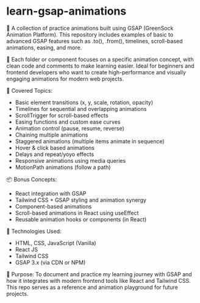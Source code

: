 # learn-gsap-animations
🎯 A collection of practice animations built using GSAP (GreenSock Animation Platform). This repository includes examples of basic to advanced GSAP features such as .to(), .from(), timelines, scroll-based animations, easing, and more.

📁 Each folder or component focuses on a specific animation concept, with clean code and comments to make learning easier. Ideal for beginners and frontend developers who want to create high-performance and visually engaging animations for modern web projects.

🚀 Covered Topics:
- Basic element transitions (x, y, scale, rotation, opacity)
- Timelines for sequential and overlapping animations
- ScrollTrigger for scroll-based effects
- Easing functions and custom ease curves
- Animation control (pause, resume, reverse)
- Chaining multiple animations
- Staggered animations (multiple items animate in sequence)
- Hover & click based animations
- Delays and repeat/yoyo effects
- Responsive animations using media queries
- MotionPath animations (follow a path)

📦 Bonus Concepts:
- React integration with GSAP
- Tailwind CSS + GSAP styling and animation synergy
- Component-based animations
- Scroll-based animations in React using useEffect
- Reusable animation hooks or components (in React)

📌 Technologies Used:
- HTML, CSS, JavaScript (Vanilla)
- React JS
- Tailwind CSS
- GSAP 3.x (via CDN or NPM)

🔰 Purpose:
To document and practice my learning journey with GSAP and how it integrates with modern frontend tools like React and Tailwind CSS. This repo serves as a reference and animation playground for future projects.
